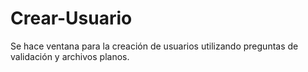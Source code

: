 # Crear-Usuario
Se hace ventana para la creación de usuarios utilizando preguntas de validación y archivos planos.
